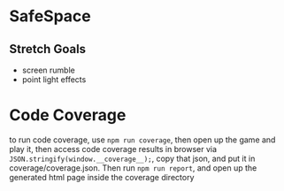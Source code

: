# SafeSpace

## Stretch Goals
* screen rumble
* point light effects

# Code Coverage
to run code coverage, use `npm run coverage`, then open up the game and play it, then access code coverage results in browser via `JSON.stringify(window.__coverage__);`, copy that json, and put it in coverage/coverage.json. Then run `npm run report`, and open up the generated html page inside the coverage directory


